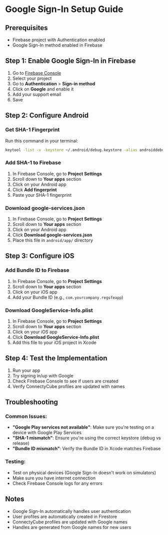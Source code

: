 # Google Sign-In Setup Guide

## Prerequisites
- Firebase project with Authentication enabled
- Google Sign-In method enabled in Firebase

## Step 1: Enable Google Sign-In in Firebase

1. Go to [Firebase Console](https://console.firebase.google.com/)
2. Select your project
3. Go to **Authentication** > **Sign-in method**
4. Click on **Google** and enable it
5. Add your support email
6. Save

## Step 2: Configure Android

### Get SHA-1 Fingerprint
Run this command in your terminal:
```bash
keytool -list -v -keystore ~/.android/debug.keystore -alias androiddebugkey -storepass android -keypass android
```

### Add SHA-1 to Firebase
1. In Firebase Console, go to **Project Settings**
2. Scroll down to **Your apps** section
3. Click on your Android app
4. Click **Add fingerprint**
5. Paste your SHA-1 fingerprint

### Download google-services.json
1. In Firebase Console, go to **Project Settings**
2. Scroll down to **Your apps** section
3. Click on your Android app
4. Click **Download google-services.json**
5. Place this file in `android/app/` directory

## Step 3: Configure iOS

### Add Bundle ID to Firebase
1. In Firebase Console, go to **Project Settings**
2. Scroll down to **Your apps** section
3. Click on your iOS app
4. Add your Bundle ID (e.g., `com.yourcompany.regsfeapp`)

### Download GoogleService-Info.plist
1. In Firebase Console, go to **Project Settings**
2. Scroll down to **Your apps** section
3. Click on your iOS app
4. Click **Download GoogleService-Info.plist**
5. Add this file to your iOS project in Xcode

## Step 4: Test the Implementation

1. Run your app
2. Try signing in/up with Google
3. Check Firebase Console to see if users are created
4. Verify ConnectyCube profiles are updated with names

## Troubleshooting

### Common Issues:
- **"Google Play services not available"**: Make sure you're testing on a device with Google Play Services
- **"SHA-1 mismatch"**: Ensure you're using the correct keystore (debug vs release)
- **"Bundle ID mismatch"**: Verify the Bundle ID in Xcode matches Firebase

### Testing:
- Test on physical devices (Google Sign-In doesn't work on simulators)
- Make sure you have internet connection
- Check Firebase Console logs for any errors

## Notes
- Google Sign-In automatically handles user authentication
- User profiles are automatically created in Firestore
- ConnectyCube profiles are updated with Google names
- Handles are generated from Google names for new users
